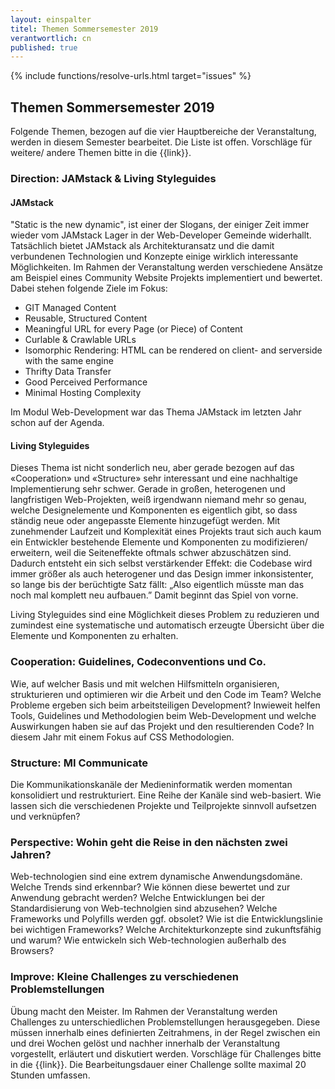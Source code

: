 ```yaml
---
layout: einspalter
titel: Themen Sommersemester 2019
verantwortlich: cn
published: true
---
```


{% include functions/resolve-urls.html target="issues" %}

## Themen Sommersemester 2019

Folgende Themen, bezogen auf die vier Hauptbereiche der Veranstaltung, werden in diesem Semester bearbeitet. Die Liste ist offen. Vorschläge für weitere/ andere Themen bitte in die {{link}}.

### Direction: JAMstack & Living Styleguides

#### JAMstack

 "Static is the new dynamic", ist einer der Slogans, der einiger Zeit immer wieder vom JAMstack Lager in der Web-Developer Gemeinde widerhallt. Tatsächlich bietet JAMstack als Architekturansatz und die damit verbundenen Technologien und Konzepte einige wirklich interessante Möglichkeiten. Im Rahmen der Veranstaltung werden verschiedene Ansätze am Beispiel eines Community Website Projekts implementiert und bewertet. Dabei stehen folgende Ziele im Fokus:
- GIT Managed Content
- Reusable, Structured Content
- Meaningful URL for every Page (or Piece) of Content
- Curlable & Crawlable URLs 
- Isomorphic Rendering: HTML can be rendered on client- and serverside with the same engine
- Thrifty Data Transfer
- Good Perceived Performance
- Minimal Hosting Complexity

Im Modul Web-Development war das Thema JAMstack im letzten Jahr schon auf der Agenda. 

#### Living Styleguides

Dieses Thema ist nicht sonderlich neu, aber gerade bezogen auf das «Cooperation» und «Structure» sehr interessant und eine nachhaltige Implementierung sehr schwer. Gerade in großen, heterogenen und langfristigen Web-Projekten, weiß irgendwann niemand mehr so genau, welche Designelemente und Komponenten es eigentlich gibt, so dass ständig neue oder angepasste Elemente hinzugefügt werden. Mit zunehmender Laufzeit und Komplexität eines Projekts traut sich auch kaum ein Entwickler bestehende Elemente und Komponenten zu modifizieren/ erweitern, weil die Seiteneffekte oftmals schwer abzuschätzen sind. Dadurch entsteht ein sich selbst verstärkender Effekt: die Codebase wird immer größer als auch heterogener und das Design immer inkonsistenter, so lange bis der berüchtigte Satz fällt: „Also eigentlich müsste man das noch mal komplett neu aufbauen.” Damit beginnt das Spiel von vorne.

Living Styleguides sind eine Möglichkeit dieses Problem zu reduzieren und zumindest eine systematische und automatisch erzeugte Übersicht über die Elemente und Komponenten zu erhalten.



### Cooperation: Guidelines, Codeconventions und Co.

Wie, auf welcher Basis und mit welchen Hilfsmitteln organisieren, strukturieren und optimieren wir die Arbeit und den Code im Team? Welche Probleme ergeben sich beim arbeitsteiligen Development? Inwieweit helfen Tools, Guidelines und Methodologien beim Web-Development und welche Auswirkungen haben sie auf das Projekt und den resultierenden Code? In diesem Jahr mit einem Fokus auf CSS Methodologien.

### Structure: MI Communicate

Die Kommunikationskanäle der Medieninformatik werden momentan konsolidiert und restrukturiert. Eine Reihe der Kanäle sind web-basiert. Wie lassen sich die verschiedenen Projekte und Teilprojekte sinnvoll aufsetzen und verknüpfen? 

### Perspective: Wohin geht die Reise in den nächsten zwei Jahren?

Web-technologien sind eine extrem dynamische Anwendungsdomäne. Welche Trends sind erkennbar? Wie können diese bewertet und zur Anwendung gebracht werden? Welche Entwicklungen bei der Standardisierung von Web-technolgien sind abzusehen? Welche Frameworks und Polyfills werden ggf. obsolet? Wie ist die Entwicklungslinie bei wichtigen Frameworks? Welche Architekturkonzepte sind zukunftsfähig und warum? Wie entwickeln sich Web-technologien außerhalb des Browsers?

### Improve: Kleine Challenges zu verschiedenen Problemstellungen

Übung macht den Meister. Im Rahmen der Veranstaltung werden Challenges zu unterschiedlichen Problemstellungen herausgegeben. Diese müssen innerhalb eines definierten Zeitrahmens, in der Regel zwischen ein und drei Wochen gelöst und nachher innerhalb der Veranstaltung vorgestellt, erläutert und diskutiert werden. Vorschläge für Challenges bitte in die {{link}}. Die Bearbeitungsdauer einer Challenge sollte maximal 20 Stunden umfassen.


